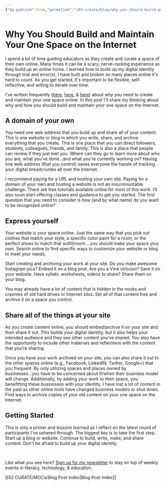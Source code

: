```yaml
---
{"dg-publish":true,"permalink":"/03-create/blog/why-you-should-build-and-maintain-your-one-space-on-the-internet/","title":"Why You Should Build and Maintain Your One Space on the Internet","tags":["blogging","digital-identity","digital-learning-hub","domain-of-ones-own"]}
---
```


# Why You Should Build and Maintain Your One Space on the Internet

I spend a lot of time guiding educators as they create and curate a space of their own online. Many times it can be a scary, nerve-racking experience as they build up an online home. I learned how to build up my digital identity through trial and error(s). I have built and broken so many places online it's hard to count. As you get started, it's important to be flexible, self-reflective, and willing to iterate over time.

I've written frequently ([here](http://wiobyrne.com/creating-and-curating-your-online-brand/), [here](http://wiobyrne.com/use-google-sites-for-educators-to-build-your-own-digital-learning-hub/), & [here](http://wiobyrne.com/building-your-hub/)) about why you need to create and maintain your one space online. In this post I'll share my thinking about why and how you should build and maintain your one space on the Internet.

## A domain of your own

You need one web address that you build up and share all of your content. This is one website or blog in which you write, share, and archive everything that you create. This is one place that you can direct followers, students, colleagues, friends, and family. This is also a place that people can review if they just met you. Where can they go to learn more about who you are, what you've done...and what you're currently working on? Having one web address (that you control) saves everyone the hassle of tracking your digital breadcrumbs all over the Internet.

I recommend paying for a URL and hosting your own site. Paying for a domain of your own and hosting a website is not an insurmountable challenge. There are free tutorials available online for most of this work. I'll also soon start offering classes and guidance to get you started. The first question that you need to consider is how (and by what name) do you want to be recognized online?

## Express yourself

Your website is your space online. Just the same way that you pick out clothes that match your style, a specific color paint for a room, or the perfect shoes to match that outfit/room....you should make your space your own. Search online to find specific ways to customize your website or blog to meet your needs.

Start creating and archiving your work at your site. Do you make awesome Instagram pics? Embed it on a blog post. Are you a Vine virtuoso? Save it on your website. Have syllabi, worksheets, videos to share? Share them on your blog.

You may already have a lot of content that is hidden in the nooks and crannies of old hard drives or Internet silos. Set all of that content free and archive it on a space you control.

## Share all of the things at your site

As you create content online, you should embed/archive it on your site and then share it out. This builds your digital identity, but it also helps your intended audience and they see other content you've shared. You also have the opportunity to include other materials and reflections with the content that you're sharing.

Once you have your work archived on your site, you can also share it out to the other spaces online (e.g., Facebook, LinkedIN, Twitter, Google+) that you frequent. By only utilizing spaces and places owned by businesses...you have to be concerned about if/when their business model will change. Additionally, by adding your work to their space, you benefitting these businesses with your identity. I have lost a lot of content in the past as other online tools have changed business models or shut down. Find ways to archive copies of your old content on your one space on the Internet.

## Getting Started

This is only a primer and _lessons learned_ as I reflect on the latest round of participants I've ushered through. The biggest key is to take the first step. Start up a blog or website. Continue to build, write, make, and share content. Don't be afraid to build up your digital identity.

 

Like what you see here? [Sign up for my newsletter](http://wiobyrne.com/tldr/) to stay on top of weekly events in literacy, technology, & education.

[[02 CURATE/MOCs/Blog Post Index\|Blog Post Index]]